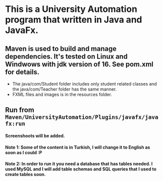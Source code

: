 # This is a University Automation program that written in Java and JavaFx.
##  Maven is used to build and manage dependencies. It's tested on Linux and Windwows with jdk version of 16. See pom.xml for details.
- The java/com/Student folder includes only student related classes and the java/com/Teacher folder has the same manner.
- FXML files and images is in the resources folder.

## Run from `Maven/UniversityAutomation/Plugins/javafx/javafx:run`
#### Screenshoots will be added.
#### Note 1: Some of the content is in Turkish, I will change it to English as soon as I could :P
#### Note 2: In order to run it you need a database that has tables needed. I used MySQL and I will add table schemas and SQL queries that I used to create tables soon.
